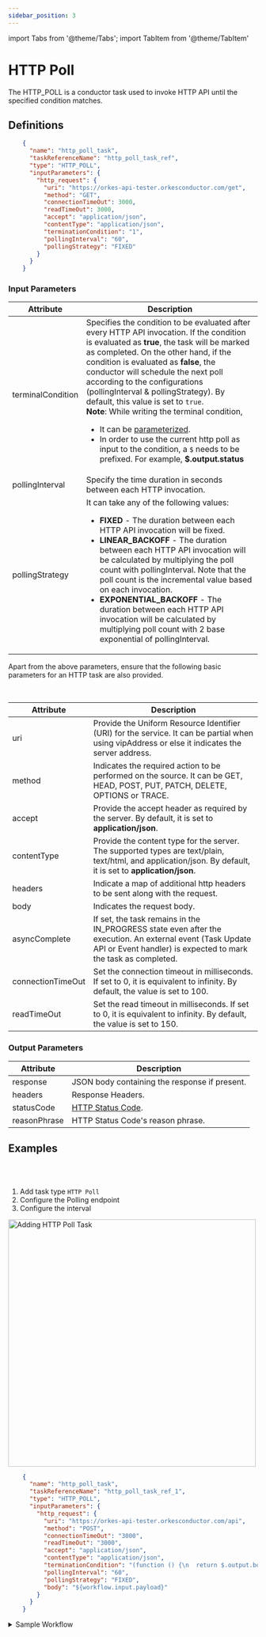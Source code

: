 ```yaml
---
sidebar_position: 3
---
```


import Tabs from '@theme/Tabs';
import TabItem from '@theme/TabItem'

# HTTP Poll 

The HTTP_POLL is a conductor task used to invoke HTTP API until the specified condition matches.

## Definitions
```json
    {
      "name": "http_poll_task",
      "taskReferenceName": "http_poll_task_ref",
      "type": "HTTP_POLL",
      "inputParameters": {
        "http_request": {
          "uri": "https://orkes-api-tester.orkesconductor.com/get",
          "method": "GET",
          "connectionTimeOut": 3000,
          "readTimeOut": 3000,
          "accept": "application/json",
          "contentType": "application/json",
          "terminationCondition": "1",
          "pollingInterval": "60",
          "pollingStrategy": "FIXED"
        }
      }
    }
```

### Input Parameters
| Attribute         | Description                                                                                                                                                                                                                                                                                                                                                                                                                                                                                                                                                                                                                                                                                                      |
|-------------------|------------------------------------------------------------------------------------------------------------------------------------------------------------------------------------------------------------------------------------------------------------------------------------------------------------------------------------------------------------------------------------------------------------------------------------------------------------------------------------------------------------------------------------------------------------------------------------------------------------------------------------------------------------------------------------------------------------------|
| terminalCondition | Specifies the condition to be evaluated after every HTTP API invocation. If the condition is evaluated as **true**, the task will be marked as completed. On the other hand, if the condition is evaluated as **false**, the conductor will schedule the next poll according to the configurations (pollingInterval & pollingStrategy). By default, this value is set to `true`.<br/>                                   **Note**: While writing the terminal condition, <ul><li>It can be [parameterized](/content/developer-guides/passing-data-in-conductor).</li><li> In order to use the current http poll as input to the condition, a `$` needs to be prefixed. For example, **$.output.status**</li></ul> |
| pollingInterval   | Specify the time duration in seconds between each HTTP invocation.                                                                                                                                                                                                                                                                                                                                                                                                                                                                                                                                                                                                                                               |
| pollingStrategy   | It can take any of the following values: <ul><li>**FIXED** - The duration between each HTTP API invocation will be fixed.</li><li> **LINEAR_BACKOFF** - The duration between each HTTP API invocation will be calculated by multiplying the poll count with pollingInterval. Note that the poll count is the incremental value based on each invocation.</li><li>**EXPONENTIAL_BACKOFF** - The duration between each HTTP API invocation will be calculated by multiplying poll count with 2 base exponential of pollingInterval.</li></ul>                                                                                                                                                                      |

Apart from the above parameters, ensure that the following basic parameters for an HTTP task are also provided.

<br/>

| Attribute         | Description                                                                                                                                                                 |
|-------------------|-----------------------------------------------------------------------------------------------------------------------------------------------------------------------------|
| uri               | Provide the Uniform Resource Identifier (URI) for the service. It can be partial when using vipAddress or else it indicates the server address.                             |
| method            | Indicates the required action to be performed on the source. It can be GET, HEAD, POST, PUT, PATCH, DELETE, OPTIONS or TRACE.                                               |
| accept            | Provide the accept header as required by the server. By default, it is set to **application/json**.                                                                         |
| contentType       | Provide the content type for the server. The supported types are text/plain, text/html, and application/json. By default, it is set to **application/json**.                |
| headers           | Indicate a map of additional http headers to be sent along with the request.                                                                                                |
| body              | Indicates the request body.                                                                                                                                                 |
| asyncComplete     | If set, the task remains in the IN_PROGRESS state even after the execution. An external event (Task Update API or Event handler) is expected to mark the task as completed. |
| connectionTimeOut | Set the connection timeout in milliseconds.  If set to 0, it is equivalent to infinity. By default, the value is set to 100.                                                |
| readTimeOut       | Set the read timeout in milliseconds.  If set to 0, it is equivalent to infinity. By default, the value is set to 150.                                                      |

### Output Parameters
| Attribute    | Description                                                                  |
|--------------|------------------------------------------------------------------------------|
| response     | JSON body containing the response if present.                                |
| headers      | Response Headers.                                                            |
| statusCode   | [HTTP Status Code](https://en.wikipedia.org/wiki/List_of_HTTP_status_codes). |
| reasonPhrase | HTTP Status Code's reason phrase.                                            |

## Examples

<Tabs>
<TabItem value="UI" label="UI" className="paddedContent">

<div className="row">
<div className="col col--4">

<br/>
<br/>

1. Add task type `HTTP Poll`
2. Configure the Polling endpoint
3. Configure the interval

</div>
<div className="col">
<div className="embed-loom-video">

<p><img src="/content/img/ui-guide-http-poll-task.png" alt="Adding HTTP Poll Task" width="500" height="auto"/></p>

</div>
</div>
</div>



</TabItem>
 <TabItem value="JSON" label="JSON Example">

```json
    {
      "name": "http_poll_task",
      "taskReferenceName": "http_poll_task_ref_1",
      "type": "HTTP_POLL",
      "inputParameters": {
        "http_request": {
          "uri": "https://orkes-api-tester.orkesconductor.com/api",
          "method": "POST",
          "connectionTimeOut": "3000",
          "readTimeOut": "3000",
          "accept": "application/json",
          "contentType": "application/json",
          "terminationCondition": "(function () {\n  return $.output.body.length > 10;\n})();",
          "pollingInterval": "60",
          "pollingStrategy": "FIXED",
          "body": "${workflow.input.payload}"
        }
      }
    }
```

</TabItem>
</Tabs>


<details><summary>Sample Workflow</summary>
<p>

Let’s see an example workflow:

```json
    {
      "name": "your_workflow_name",
      "description": "Sample workflow to get started with HTTP POLL task.",
      "tasks": [
        {
          "name": "example",
          "taskReferenceName": "example",
          "inputParameters": {
            "http_request": {
              "uri": "https://jsonplaceholder.typicode.com/posts/1",
              "method": "GET",
              "terminationCondition": "$.output.body.length > 10 ? true : false;",
              "pollingInterval": "60",
              "pollingStrategy": "FIXED"
            }
          },
          "type": "HTTP_POLL"
        }
      ]
    }
```

So, here the input parameters for the HTTP_POLL task are defined as follows:
```json
      "terminationCondition": "$.output.body.length > 10 ? true : false;",
      "pollingInterval": "60",
      "pollingStrategy": "FIXED"
```

The above configuration defines that the Conductor will invoke the HTTP API every 60 seconds until the jsonplaceholder gives the output that is longer than 10 characters.
<br/>

**Note**: Current invocation output can be referred to using <b>$.output</b>. Similarly, previous tasks' output can also be referred to using **$.task_ref_name.output**.

</p>
</details>